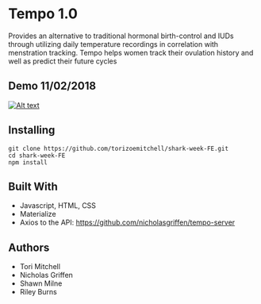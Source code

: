 # Tempo 1.0

Provides an alternative to traditional hormonal birth-control and IUDs through utilizing daily temperature recordings in correlation with menstration tracking. Tempo helps women track their ovulation history and well as predict their future cycles

## Demo 11/02/2018

[![Alt text](https://img.youtube.com/vi/5V8cQv1CaPU/0.jpg)](https://youtu.be/5V8cQv1CaPU)

## Installing

```
git clone https://github.com/torizoemitchell/shark-week-FE.git
cd shark-week-FE
npm install
```

## Built With

* Javascript, HTML, CSS
* Materialize
* Axios to the API: https://github.com/nicholasgriffen/tempo-server

## Authors

* Tori Mitchell
* Nicholas Griffen
* Shawn Milne
* Riley Burns


